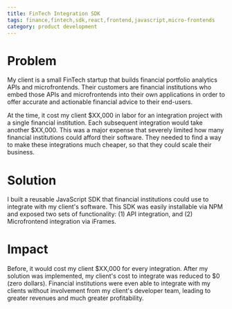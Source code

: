 ```yaml
---
title: FinTech Integration SDK
tags: finance,fintech,sdk,react,frontend,javascript,micro-frontends
category: product development
---
```


# Problem

My client is a small FinTech startup that builds financial portfolio analytics APIs and
microfrontends. Their customers are financial institutions who embed those APIs and
microfrontends into their own applications in order to offer accurate and actionable financial
advice to their end-users.

At the time, it cost my client $XX,000 in labor for an integration project with a single
financial institution. Each subsequent integration would take another $XX,000. This was a major
expense that severely limited how many financial institutions could afford their software. They
needed to find a way to make these integrations much cheaper, so that they could scale their
business.

# Solution

I built a reusable JavaScript SDK that financial institutions could use to integrate with my
client's software. This SDK was easily installable via NPM and exposed two sets of
functionality: (1) API integration, and (2) Microfrontend integration via iFrames.


# Impact

Before, it would cost my client $XX,000 for every integration. After my solution was
implemented, my client's cost to integrate was reduced to $0 (zero dollars). Financial
institutions were even able to integrate with my clients without involvement from my client's
developer team, leading to greater revenues and much greater profitability.
